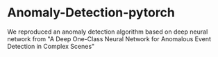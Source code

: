 # Anomaly-Detection-pytorch
We reproduced an anomaly detection algorithm based on deep neural network from "A Deep One-Class Neural Network for Anomalous Event Detection in Complex Scenes"
